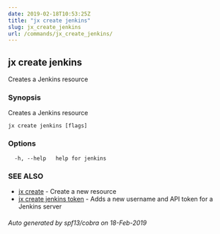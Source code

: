 ```yaml
---
date: 2019-02-18T10:53:25Z
title: "jx create jenkins"
slug: jx_create_jenkins
url: /commands/jx_create_jenkins/
---
```

## jx create jenkins

Creates a Jenkins resource

### Synopsis

Creates a Jenkins resource

```
jx create jenkins [flags]
```

### Options

```
  -h, --help   help for jenkins
```

### SEE ALSO

* [jx create](/commands/jx_create/)	 - Create a new resource
* [jx create jenkins token](/commands/jx_create_jenkins_token/)	 - Adds a new username and API token for a Jenkins server

###### Auto generated by spf13/cobra on 18-Feb-2019
